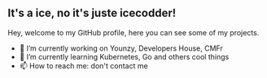## It's a ice, no it's juste icecodder!

 Hey, welcome to my GitHub profile, here you can see some of my projects.

- 🔭 I’m currently working on Younzy, Developers House, CMFr
- 🌱 I’m currently learning Kubernetes, Go and others cool things
- 📫 How to reach me: don't contact me
